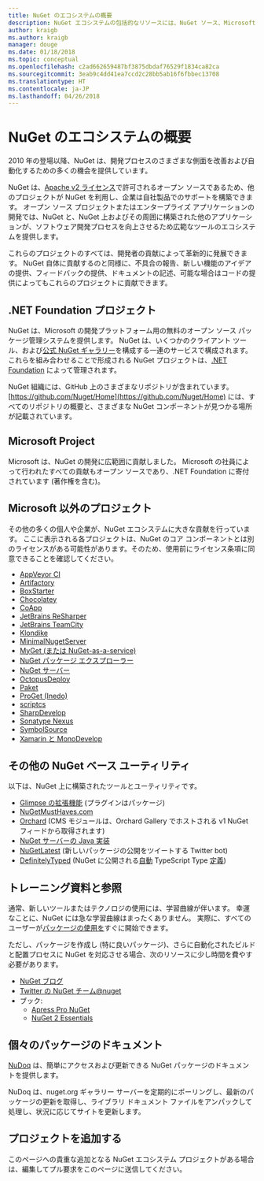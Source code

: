 ```yaml
---
title: NuGet のエコシステムの概要
description: NuGet エコシステムの包括的なリソースには、NuGet ソース、Microsoft 以外の NuGet プロジェクト、ユーティリティ、およびトレーニング資料が含まれます。
author: kraigb
ms.author: kraigb
manager: douge
ms.date: 01/18/2018
ms.topic: conceptual
ms.openlocfilehash: c2ad662659487bf3875dbdaf76529f1834ca82ca
ms.sourcegitcommit: 3eab9c4dd41ea7ccd2c28bb5ab16f6fbbec13708
ms.translationtype: HT
ms.contentlocale: ja-JP
ms.lasthandoff: 04/26/2018
---
```

# <a name="an-overview-of-the-nuget-ecosystem"></a>NuGet のエコシステムの概要

2010 年の登場以降、NuGet は、開発プロセスのさまざまな側面を改善および自動化するための多くの機会を提供しています。

NuGet は、[Apache v2 ライセンス](http://choosealicense.com/licenses/apache/)で許可されるオープン ソースであるため、他のプロジェクトが NuGet を利用し、企業は自社製品でのサポートを構築できます。 オープン ソース プロジェクトまたはエンタープライズ アプリケーションの開発では、NuGet と、NuGet 上およびその周囲に構築された他のアプリケーションが、ソフトウェア開発プロセスを向上させるため広範なツールのエコシステムを提供します。

これらのプロジェクトのすべては、開発者の貢献によって革新的に発展できます。 NuGet 自体に貢献するのと同様に、不具合の報告、新しい機能のアイデアの提供、フィードバックの提供、ドキュメントの記述、可能な場合はコードの提供によってもこれらのプロジェクトに貢献できます。

## <a name="net-foundation-projects"></a>.NET Foundation プロジェクト

NuGet は、Microsoft の開発プラットフォーム用の無料のオープン ソース パッケージ管理システムを提供します。 NuGet は、いくつかのクライアント ツール、および[公式 NuGet ギャラリー](http://www.nuget.org)を構成する一連のサービスで構成されます。 これらを組み合わせることで形成される NuGet プロジェクトは、[.NET Foundation](http://www.dotnetfoundation.org/) によって管理されます。

NuGet 組織には、GitHub 上のさまざまなリポジトリが含まれています。 [https://github.com/Nuget/Home](https://github.com/Nuget/Home) には、すべてのリポジトリの概要と、さまざまな NuGet コンポーネントが見つかる場所が記載されています。

## <a name="microsoft-projects"></a>Microsoft Project

Microsoft は、NuGet の開発に広範囲に貢献しました。 Microsoft の社員によって行われたすべての貢献もオープン ソースであり、.NET Foundation に寄付されています (著作権を含む)。

## <a name="non-microsoft-projects"></a>Microsoft 以外のプロジェクト

その他の多くの個人や企業が、NuGet エコシステムに大きな貢献を行っています。 ここに表示される各プロジェクトは、NuGet のコア コンポーネントとは別のライセンスがある可能性があります。そのため、使用前にライセンス条項に同意できることを確認してください。

- [AppVeyor CI](https://www.appveyor.com/)
- [Artifactory](https://www.jfrog.com/artifactory/)
- [BoxStarter](http://boxstarter.org/)
- [Chocolatey](https://chocolatey.org/)
- [CoApp](http://coapp.org/)
- [JetBrains ReSharper](https://resharper-plugins.jetbrains.com/)
- [JetBrains TeamCity](https://www.jetbrains.com/teamcity/)
- [Klondike](https://github.com/themotleyfool/Klondike)
- [MinimalNugetServer](https://github.com/TanukiSharp/MinimalNugetServer)
- [MyGet (または NuGet-as-a-service)](http://www.myget.org/)
- [NuGet パッケージ エクスプローラー](https://github.com/NuGetPackageExplorer/NuGetPackageExplorer)
- [NuGet サーバー](http://nugetserver.net/)
- [OctopusDeploy](https://octopus.com/)
- [Paket](https://fsprojects.github.io/Paket/)
- [ProGet (Inedo)](http://inedo.com/proget)
- [scriptcs](http://scriptcs.net/)
- [SharpDevelop](http://community.sharpdevelop.net/blogs/mattward/archive/2011/01/23/NuGetSupportInSharpDevelop.aspx)
- [Sonatype Nexus](http://www.sonatype.com/nexus-repository-sonatype)
- [SymbolSource](http://www.symbolsource.org/Public)
- [Xamarin と MonoDevelop](https://github.com/mrward/monodevelop-nuget-addin)

## <a name="other-nuget-based-utilities"></a>その他の NuGet ベース ユーティリティ

以下は、NuGet 上に構築されたツールとユーティリティです。

- [Glimpse の拡張機能](http://getglimpse.com/Packages) (プラグインはパッケージ)
- [NuGetMustHaves.com](http://nugetmusthaves.com/)
- [Orchard](http://www.orchardproject.net/) (CMS モジュールは、Orchard Gallery でホストされる v1 NuGet フィードから取得されます)
- [NuGet サーバーの Java 実装](http://jonnyzzz.com/blog/2012/03/07/nuget-server-in-pure-java/)
- [NuGetLatest](https://twitter.com/NuGetLatest) (新しいパッケージの公開をツイートする Twitter bot)
- [DefinitelyTyped](http://definitelytyped.org/) (NuGet に公開される[自動](https://github.com/DefinitelyTyped/NugetAutomation/) TypeScript Type [定義](http://www.nuget.org/packages?q=DefinitelyTyped))

## <a name="training-materials-and-references"></a>トレーニング資料と参照

通常、新しいツールまたはテクノロジの使用には、学習曲線が伴います。 幸運なことに、NuGet には急な学習曲線はまったくありません。 実際に、すべてのユーザーが[パッケージの使用を](../quickstart/use-a-package.md)すぐに開始できます。

ただし、パッケージを作成し (特に良いパッケージ)、さらに自動化されたビルドと配置プロセスに NuGet を対応させる場合、次のリソースに少し時間を費やす必要があります。

- [NuGet ブログ](http://blog.nuget.org/)
- [Twitter の NuGet チーム@nuget](http://twitter.com/nuget)
- ブック:
  - [Apress Pro NuGet](http://bit.ly/ProNuGet)
  - [NuGet 2 Essentials](http://www.amazon.com/NuGet-2-Essentials-Damir-Arh-ebook/dp/B00GTQD5M4)

## <a name="documentation-for-individual-packages"></a>個々のパッケージのドキュメント

[NuDoq](http://nudoq.org) は、簡単にアクセスおよび更新できる NuGet パッケージのドキュメントを提供します。

NuDoq は、nuget.org ギャラリー サーバーを定期的にポーリングし、最新のパッケージの更新を取得し、ライブラリ ドキュメント ファイルをアンパックして処理し、状況に応じてサイトを更新します。

## <a name="adding-your-project"></a>プロジェクトを追加する

このページへの貴重な追加となる NuGet エコシステム プロジェクトがある場合は、編集してプル要求をこのページに送信してください。
